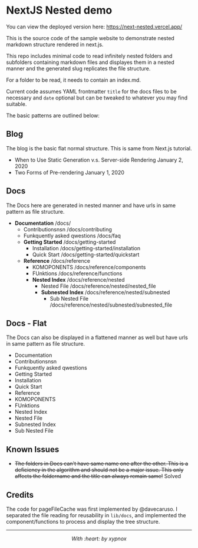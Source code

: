 # NextJS Nested demo

You can view the deployed version here: https://next-nested.vercel.app/

This is the source code of the sample website to demonstrate nested markdown structure rendered in next.js.

This repo includes minimal code to read infinitely nested folders and subfolders containing markdown files and displayes them in a nested manner and the generated slug replicates the file structure.

For a folder to be read, it needs to contain an index.md.

Current code assumes YAML frontmatter `title` for the docs files to be necessary and `date` optional but can be tweaked to whatever you may find suitable.

The basic patterns are outlined below:

## Blog

The blog is the basic flat normal structure. This is same from Next.js tutorial.

- When to Use Static Generation v.s. Server-side Rendering
  January 2, 2020
- Two Forms of Pre-rendering
  January 1, 2020

## Docs

The Docs here are generated in nested manner and have urls in same pattern as file structure.

- **Documentation** /docs/
  - Contributionsnsn /docs/contributing
  - Funkquently asked qwestions /docs/faq
  - **Getting Started** /docs/getting-started
    - Installation /docs/getting-started/installation
    - Quick Start /docs/getting-started/quickstart
  - **Reference** /docs/reference
    - KOMOPONENTS /docs/reference/components
    - FUnktions /docs/reference/functions
    - **Nested Index** /docs/reference/nested
      - Nested File /docs/reference/nested/nested_file
      - **Subnested Index** /docs/reference/nested/subnested
        - Sub Nested File /docs/reference/nested/subnested/subnested_file

## Docs - Flat

The Docs can also be displayed in a flattened manner as well but have urls in same pattern as file structure.

- Documentation
- Contributionsnsn
- Funkquently asked qwestions
- Getting Started
- Installation
- Quick Start
- Reference
- KOMOPONENTS
- FUnktions
- Nested Index
- Nested File
- Subnested Index
- Sub Nested File

## Known Issues

- ~~The folders in Docs can't have same name one after the other. This is a deficiency in the algorithm and should not be a major issue. This only affects the foldername and the title can always remain same!~~ Solved

## Credits

The code for pageFileCache was first implemented by @davecaruso. I separated the file reading for reusability in `lib/docs`, and implemented the component/functions to process and display the tree structure.

---

<center><i>
With :heart: by xypnox
</i></center>
